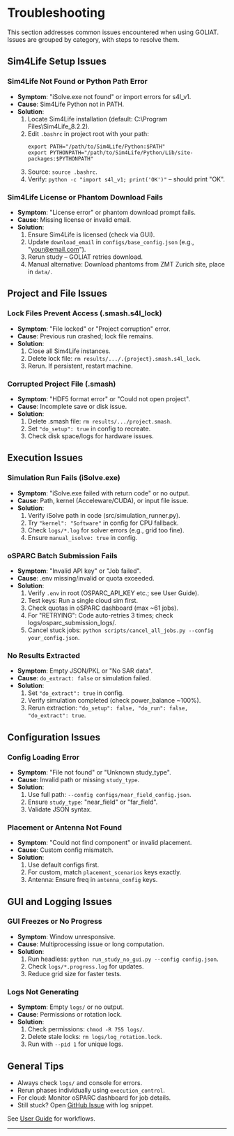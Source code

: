 # Troubleshooting

This section addresses common issues encountered when using GOLIAT. Issues are grouped by category, with steps to resolve them.

## Sim4Life Setup Issues

### Sim4Life Not Found or Python Path Error
- **Symptom**: "iSolve.exe not found" or import errors for s4l_v1.
- **Cause**: Sim4Life Python not in PATH.
- **Solution**:
  1. Locate Sim4Life installation (default: C:\Program Files\Sim4Life_8.2.2).
  2. Edit `.bashrc` in project root with your path:
     ```
     export PATH="/path/to/Sim4Life/Python:$PATH"
     export PYTHONPATH="/path/to/Sim4Life/Python/Lib/site-packages:$PYTHONPATH"
     ```
  3. Source: `source .bashrc`.
  4. Verify: `python -c "import s4l_v1; print('OK')"` – should print "OK".

### Sim4Life License or Phantom Download Fails
- **Symptom**: "License error" or phantom download prompt fails.
- **Cause**: Missing license or invalid email.
- **Solution**:
  1. Ensure Sim4Life is licensed (check via GUI).
  2. Update `download_email` in `configs/base_config.json` (e.g., "your@email.com").
  3. Rerun study – GOLIAT retries download.
  4. Manual alternative: Download phantoms from ZMT Zurich site, place in `data/`.

## Project and File Issues

### Lock Files Prevent Access (.smash.s4l_lock)
- **Symptom**: "File locked" or "Project corruption" error.
- **Cause**: Previous run crashed; lock file remains.
- **Solution**:
  1. Close all Sim4Life instances.
  2. Delete lock file: `rm results/.../.{project}.smash.s4l_lock`.
  3. Rerun. If persistent, restart machine.

### Corrupted Project File (.smash)
- **Symptom**: "HDF5 format error" or "Could not open project".
- **Cause**: Incomplete save or disk issue.
- **Solution**:
  1. Delete .smash file: `rm results/.../project.smash`.
  2. Set `"do_setup": true` in config to recreate.
  3. Check disk space/logs for hardware issues.

## Execution Issues

### Simulation Run Fails (iSolve.exe)
- **Symptom**: "iSolve.exe failed with return code" or no output.
- **Cause**: Path, kernel (Acceleware/CUDA), or input file issue.
- **Solution**:
  1. Verify iSolve path in code (src/simulation_runner.py).
  2. Try `"kernel": "Software"` in config for CPU fallback.
  3. Check `logs/*.log` for solver errors (e.g., grid too fine).
  4. Ensure `manual_isolve: true` in config.

### oSPARC Batch Submission Fails
- **Symptom**: "Invalid API key" or "Job failed".
- **Cause**: .env missing/invalid or quota exceeded.
- **Solution**:
  1. Verify `.env` in root (OSPARC_API_KEY etc.; see User Guide).
  2. Test keys: Run a single cloud sim first.
  3. Check quotas in oSPARC dashboard (max ~61 jobs).
  4. For "RETRYING": Code auto-retries 3 times; check logs/osparc_submission_logs/.
  5. Cancel stuck jobs: `python scripts/cancel_all_jobs.py --config your_config.json`.

### No Results Extracted
- **Symptom**: Empty JSON/PKL or "No SAR data".
- **Cause**: `do_extract: false` or simulation failed.
- **Solution**:
  1. Set `"do_extract": true` in config.
  2. Verify simulation completed (check power_balance ~100%).
  3. Rerun extraction: `"do_setup": false, "do_run": false, "do_extract": true`.

## Configuration Issues

### Config Loading Error
- **Symptom**: "File not found" or "Unknown study_type".
- **Cause**: Invalid path or missing `study_type`.
- **Solution**:
  1. Use full path: `--config configs/near_field_config.json`.
  2. Ensure `study_type`: "near_field" or "far_field".
  3. Validate JSON syntax.

### Placement or Antenna Not Found
- **Symptom**: "Could not find component" or invalid placement.
- **Cause**: Custom config mismatch.
- **Solution**:
  1. Use default configs first.
  2. For custom, match `placement_scenarios` keys exactly.
  3. Antenna: Ensure freq in `antenna_config` keys.

## GUI and Logging Issues

### GUI Freezes or No Progress
- **Symptom**: Window unresponsive.
- **Cause**: Multiprocessing issue or long computation.
- **Solution**:
  1. Run headless: `python run_study_no_gui.py --config config.json`.
  2. Check `logs/*.progress.log` for updates.
  3. Reduce grid size for faster tests.

### Logs Not Generating
- **Symptom**: Empty `logs/` or no output.
- **Cause**: Permissions or rotation lock.
- **Solution**:
  1. Check permissions: `chmod -R 755 logs/`.
  2. Delete stale locks: `rm logs/log_rotation.lock`.
  3. Run with `--pid 1` for unique logs.

## General Tips

- Always check `logs/` and console for errors.
- Rerun phases individually using `execution_control`.
- For cloud: Monitor oSPARC dashboard for job details.
- Still stuck? Open [GitHub Issue](https://github.com/rwydaegh/goliat/issues) with log snippet.

See [User Guide](user_guide.md) for workflows.

---